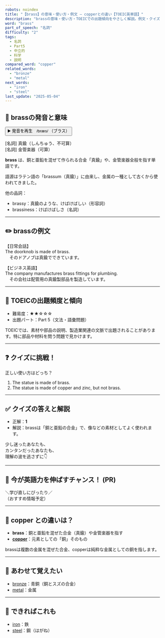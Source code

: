 ```yaml
---
robots: noindex
title: "【brass】の意味・使い方・例文 ― copperとの違い【TOEIC英単語】"
description: "brassの意味・使い方・TOEICでの出題傾向をやさしく解説。例文・クイズ付きでcopperとの違いもわかりやすく学べます。"
word: "brass"
part_of_speech: "名詞"
difficulty: "2"
tags:
  - 名詞
  - Part5
  - 中立的
  - 科学
  - 説明
compared_word: "copper"
related_words:
  - "bronze"
  - "metal"
next_words:
  - "iron"
  - "steel"
last_update: "2025-05-04"
---
```


## 🔰 brassの発音と意味

<button class="play-audio" onclick="playTTS('brass')">
  <span class="play-audio-main">
    ▶️ 発音を再生　/bræs/
  </span>
  <span class="play-audio-sub">
    （ブラス）
  </span>
</button>

[名詞] 真鍮（しんちゅう、不可算）  
[名詞] 金管楽器（可算）

**brass** は、銅と亜鉛を混ぜて作られる合金「真鍮」や、金管楽器全般を指す単語です。

語源はラテン語の「brassum（真鍮）」に由来し、金属の一種として古くから使われてきました。

他の品詞：  
- brassy：真鍮のような、けばけばしい（形容詞）
- brassiness：けばけばしさ（名詞）

---

## ✏️ brassの例文

【日常会話】  
The doorknob is made of brass.  
　そのドアノブは真鍮でできています。

【ビジネス英語】  
The company manufactures brass fittings for plumbing.  
　その会社は配管用の真鍮製部品を製造しています。

---

## 🎯 TOEICの出題頻度と傾向

- 難易度：★★☆☆☆
- 出題パート：Part 5（文法・語彙問題）

TOEICでは、素材や部品の説明、製造業関連の文脈で出題されることがあります。特に部品や材料を問う問題で見かけます。

---

## ❓ クイズに挑戦！

正しい使い方はどっち？

1. The statue is made of brass.  
2. The statue is made of copper and zinc, but not brass.

---

## ✅ クイズの答えと解説

- 正解：**1**
- 解説：brassは「銅と亜鉛の合金」で、像などの素材としてよく使われます。

少し迷ったあなたも、  
カンタンだったあなたも、  
理解の波を逃さずに👇️

---

## 🚀 今が英語力を伸ばすチャンス！ (PR)

<div class="info-center">
＼学び直しにぴったり／<br>  
（おすすめ情報予定）
</div>

---

## 🤔  copper との違いは？

- **brass**：銅と亜鉛を混ぜた合金（真鍮）や金管楽器を指す
- **[copper](/copper)**：元素としての「銅」そのもの

brassは複数の金属を混ぜた合金、copperは純粋な金属としての銅を指します。

---

## 🧩 あわせて覚えたい

- [bronze](/bronze)：青銅（銅とスズの合金）
- [metal](/metal)：金属

---

## 📖 できればこれも

- [iron](/iron)：鉄
- [steel](/steel)：鋼（はがね）

<!-- cvid: aid14_bid41 -->
